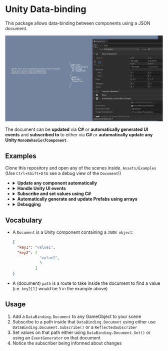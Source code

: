# Unity Data-binding
This package allows data-binding between components using a JSON document.

![alt text](https://github.com/ViMaSter/unity-data-binding/raw/main/example.gif "Example of a UI label being moved using data-binding")

The document can be **updated** via **C#** or **automatically generated UI events** and **subscribed to** to either via **C#** or **automatically update any Unity `MonoBehavior`/`Component`**.

## Examples
Clone this repository and open any of the scenes inside. `Assets/Examples` (Use `Ctrl+Shift+D` to see a debug view of the `Document`!)

- <details>
    <summary><b>Update any component automatically</b></summary>

    ## AutomatedSubscriber.scene

    This scene contains a `Document` and, using a `AutomatedSubscriber`, automatically updates the position of a Unity-internal UI Text component.
    
    #### `AutomatedSubscriber.cs`
    This script listens to the specified `KeyRoot` on the `Document` and **automatically** updates all properties and fields of the `TargetComponent`, that are visible in the Unity Inspector.

    #### `ArrowKeysHandler.cs`
    This script listens to arrow key presses. Based on those, a `x` and `y` coordinate inside the `Document` are set.
  </details>

- <details>
    <summary><b>Handle Unity UI events</b></summary>
    
    ## EventGenerator.scene

    This scene uses an `EventGenerator` which makes interactive UI elements (like `Button`s) automatically send their events to the `Document` for others to subscribe to.
    
    #### `EventGenerator.cs`
    This component scans its `GameObject` for any `Component` that can generate events.
    In this scene, each Button has an `EventGenerator`, so there's `Left`, `Right`, `Up`, `Down` objects with `down` and `clicked` events

    #### `UIArrowEventSubscriber.cs`
    This script subscribes to the buttons' events inside the `Document` and - when pressed - changes the text's position via data-binding like in `AutomatedSubscriber.scene`
  </details>

- <details>
    <summary><b>Subscribe and set values using C#</b></summary>
    
    ## ManualSubscriber.scene

    This scene contains a `Document` and manually **sets** and **subscribes to** changes inside this document using C#.
    
    #### `ManualSubscriber.cs`
    This script listens to the specified `KeyRoot` and manually forwards them to the UI element to update it's position.

    #### `ArrowKeysHandler.cs`
    This script listens to arrow key presses. Based on those, a `x` and `y` coordinate inside the document are set.
  </details>

- <details>
    <summary><b>Automatically generate and update Prefabs using arrays</b></summary>
    
    ## Prefabs.scene

    This scene contains a `Document` and a `PrefabGenerator`. Based on the array at the specified `KeyRoot`, the `PrefabGenerator` automatically generates, updates or deletes instances of a `Prefab`.
    
    #### `PrefabGenerator.cs`
    This script subscribes to a path inside the `Document` containing an array.
    - If **array elements are added**, a **new instance** of the `Prefab` is generated
      - All `ReflectedSubscriber`s are updated to point to the array instance
    - If **array elements are removed**, the associated prefab **instance is deleted**
    - If an **array element's data changes**, the associated prefab **instance is updated** too

    #### `UpdateCount.cs`
    Using the up and down arrow keys, new elements can be added or removed.  
    Using the left and right arrow keys, the position of the last element can be changed.
  </details>

- <details>
    <summary><b>Debugging</b></summary>

    ## Debugger.scene
    
    This scene contains a `Document` and a debugger which dumps the entire JSON document to an on-screen label.
    
    #### `DocumentDebugger.cs`
    This script fills a UI element with the current entire document and allows it to be copied to the clipboard, when Ctrl+Shift+D are pressed.

    #### `DebugDataGenerator.cs`
    This script sets example data on the `Document`.
  </details>

## Vocabulary
- A `Document` is a Unity component containing a `JSON object`:
  ```json
  {
    "key1": "value1",
    "key2": [
              "value2",
              3
            ]
  }
  ```
- A (document) `path` is a route to take inside the document to find a value (i.e. `key2[1]` would be `3` in the example above)

## Usage
1. Add a `DataBinding.Document` to any GameObject to your scene
2. Subscribe to a path inside that `DataBinding.Document` using either use `DataBinding.Document.Subscribe()` or a `ReflectedSubscriber`
3. Set values on that path either using `DataBinding.Document.Set()` or using an `EventGenerator` on that document
4. Notice the subscriber being informed about changes
